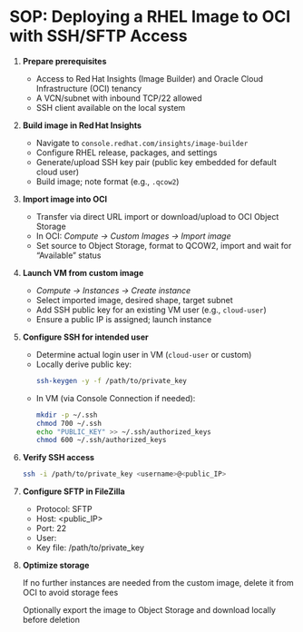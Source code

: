 # SOP: Deploying a RHEL Image to OCI with SSH/SFTP Access

1. **Prepare prerequisites**  
   - Access to Red Hat Insights (Image Builder) and Oracle Cloud Infrastructure (OCI) tenancy  
   - A VCN/subnet with inbound TCP/22 allowed  
   - SSH client available on the local system  

2. **Build image in Red Hat Insights**  
   - Navigate to `console.redhat.com/insights/image-builder`  
   - Configure RHEL release, packages, and settings  
   - Generate/upload SSH key pair (public key embedded for default cloud user)  
   - Build image; note format (e.g., `.qcow2`)  

3. **Import image into OCI**  
   - Transfer via direct URL import or download/upload to OCI Object Storage  
   - In OCI: *Compute → Custom Images → Import image*  
   - Set source to Object Storage, format to QCOW2, import and wait for “Available” status  

4. **Launch VM from custom image**  
   - *Compute → Instances → Create instance*  
   - Select imported image, desired shape, target subnet  
   - Add SSH public key for an existing VM user (e.g., `cloud-user`)  
   - Ensure a public IP is assigned; launch instance  

5. **Configure SSH for intended user**  
   - Determine actual login user in VM (`cloud-user` or custom)  
   - Locally derive public key:  
     ```bash
     ssh-keygen -y -f /path/to/private_key
     ```  
   - In VM (via Console Connection if needed):  
     ```bash
     mkdir -p ~/.ssh
     chmod 700 ~/.ssh
     echo "PUBLIC_KEY" >> ~/.ssh/authorized_keys
     chmod 600 ~/.ssh/authorized_keys
     ```  

6. **Verify SSH access**  
    ```bash
    ssh -i /path/to/private_key <username>@<public_IP>
    ```

7. **Configure SFTP in FileZilla**
    - Protocol: SFTP
    - Host: <public_IP>
    - Port: 22
    - User: <username>
    - Key file: /path/to/private_key

8. **Optimize storage**

    If no further instances are needed from the custom image, delete it from OCI to avoid storage fees

    Optionally export the image to Object Storage and download locally before deletion